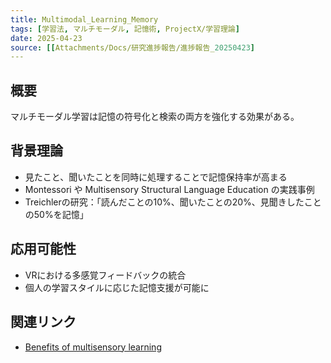 ```yaml
---
title: Multimodal_Learning_Memory
tags: [学習法, マルチモーダル, 記憶術, ProjectX/学習理論]
date: 2025-04-23
source: [[Attachments/Docs/研究進捗報告/進捗報告_20250423]
---
```


## 概要
マルチモーダル学習は記憶の符号化と検索の両方を強化する効果がある。

## 背景理論
- 見たこと、聞いたことを同時に処理することで記憶保持率が高まる
- Montessori や Multisensory Structural Language Education の実践事例
- Treichlerの研究：「読んだことの10%、聞いたことの20%、見聞きしたことの50%を記憶」

## 応用可能性
- VRにおける多感覚フィードバックの統合
- 個人の学習スタイルに応じた記憶支援が可能に

## 関連リンク
- [Benefits of multisensory learning](https://www.cell.com/trends/cognitive-sciences/fulltext/S1364-6613(08)00218-0)
